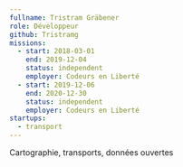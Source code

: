 ```yaml
---
fullname: Tristram Gräbener
role: Développeur
github: Tristramg
missions:
  - start: 2018-03-01
    end: 2019-12-04
    status: independent
    employer: Codeurs en Liberté
  - start: 2019-12-06
    end: 2020-12-30
    status: independent
    employer: Codeurs en Liberté    
startups:
  - transport
---
```


Cartographie, transports, données ouvertes
